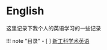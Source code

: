 # English
这里记录下我个人的英语学习的一些记录

<!-- prettier-ignore-start -->
!!! note "目录"
    - [ ] [新工科学术英语](research/index.md)
<!-- prettier-ignore-end -->